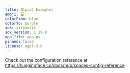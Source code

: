 ```yaml
---
title: Nlpia2 Examples
emoji: 💻
colorFrom: blue
colorTo: purple
sdk: streamlit
sdk_version: 1.19.0
app_file: app.py
pinned: false
license: agpl-3.0
---
```


Check out the configuration reference at https://huggingface.co/docs/hub/spaces-config-reference
